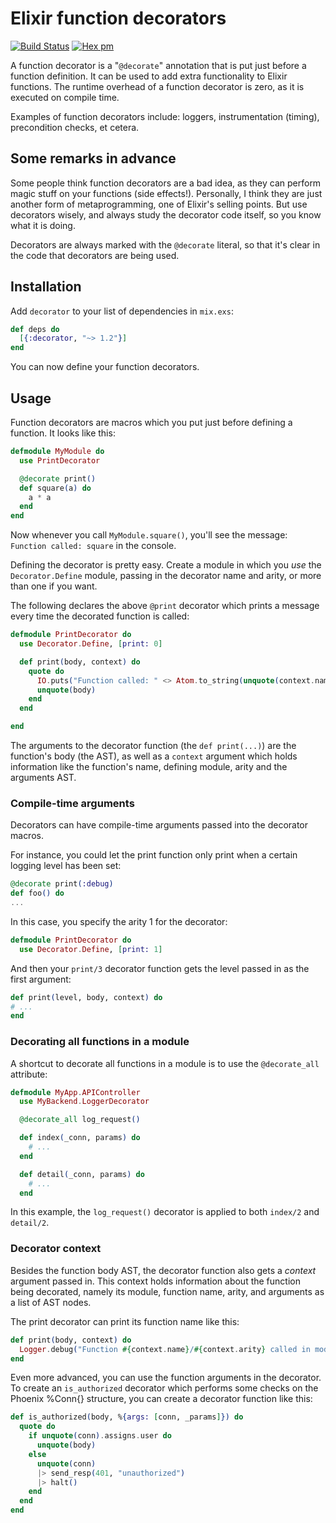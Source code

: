 # Elixir function decorators

[![Build Status](https://travis-ci.org/arjan/decorator.svg?branch=master)](https://travis-ci.org/arjan/decorator)
[![Hex pm](http://img.shields.io/hexpm/v/decorator.svg?style=flat)](https://hex.pm/packages/decorator)

A function decorator is a "`@decorate`" annotation that is put just
before a function definition.  It can be used to add extra
functionality to Elixir functions. The runtime overhead of a function
decorator is zero, as it is executed on compile time.

Examples of function decorators include: loggers, instrumentation
(timing), precondition checks, et cetera.


## Some remarks in advance

Some people think function decorators are a bad idea, as they can
perform magic stuff on your functions (side effects!). Personally, I
think they are just another form of metaprogramming, one of Elixir's
selling points. But use decorators wisely, and always study the
decorator code itself, so you know what it is doing.

Decorators are always marked with the `@decorate` literal, so that
it's clear in the code that decorators are being used.


## Installation

Add `decorator` to your list of dependencies in `mix.exs`:

```elixir
def deps do
  [{:decorator, "~> 1.2"}]
end
```

You can now define your function decorators.

## Usage

Function decorators are macros which you put just before defining a
function. It looks like this:

```elixir
defmodule MyModule do
  use PrintDecorator

  @decorate print()
  def square(a) do
    a * a
  end
end
```

Now whenever you call `MyModule.square()`, you'll see the message: `Function called: square` in the console.

Defining the decorator is pretty easy. Create a module in which you
*use* the `Decorator.Define` module, passing in the decorator name and
arity, or more than one if you want.

The following declares the above `@print` decorator which prints a
message every time the decorated function is called:

```elixir
defmodule PrintDecorator do
  use Decorator.Define, [print: 0]

  def print(body, context) do
    quote do
      IO.puts("Function called: " <> Atom.to_string(unquote(context.name)))
      unquote(body)
    end
  end

end
```

The arguments to the decorator function (the `def print(...)`) are the
function's body (the AST), as well as a `context` argument which holds
information like the function's name, defining module, arity and the
arguments AST.


### Compile-time arguments

Decorators can have compile-time arguments passed into the decorator
macros.

For instance, you could let the print function only print when a
certain logging level has been set:

```elixir
@decorate print(:debug)
def foo() do
...
```

In this case, you specify the arity 1 for the decorator:

```elixir
defmodule PrintDecorator do
  use Decorator.Define, [print: 1]
```

And then your `print/3` decorator function gets the level passed in as
the first argument:

```elixir
def print(level, body, context) do
# ...
end
```

### Decorating all functions in a module

A shortcut to decorate all functions in a module is to use the `@decorate_all` attribute:

```elixir
defmodule MyApp.APIController
  use MyBackend.LoggerDecorator

  @decorate_all log_request()

  def index(_conn, params) do
    # ...
  end

  def detail(_conn, params) do
    # ...
  end
```

In this example, the `log_request()` decorator is applied to both
`index/2` and `detail/2`.


### Decorator context

Besides the function body AST, the decorator function also gets a
*context* argument passed in. This context holds information about the
function being decorated, namely its module, function name, arity, and
arguments as a list of AST nodes.

The print decorator can print its function name like this:

```elixir
def print(body, context) do
  Logger.debug("Function #{context.name}/#{context.arity} called in module #{context.module}!")
end
```

Even more advanced, you can use the function arguments in the
decorator.  To create an `is_authorized` decorator which performs some
checks on the Phoenix %Conn{} structure, you can create a decorator
function like this:

```elixir
def is_authorized(body, %{args: [conn, _params]}) do
  quote do
    if unquote(conn).assigns.user do
      unquote(body)
    else
      unquote(conn)
      |> send_resp(401, "unauthorized")
      |> halt()
    end
  end
end
```
